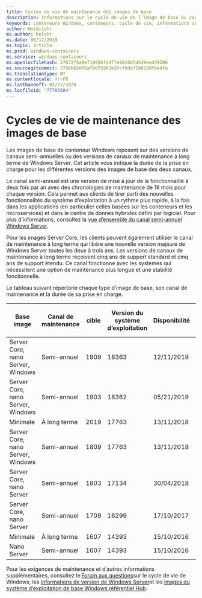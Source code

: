 ```yaml
---
title: Cycles de vie de maintenance des images de base
description: Informations sur le cycle de vie de l’image de base du conteneur Windows.
keywords: conteneurs Windows, conteneurs, cycle de vie, informations sur la version, image de base, image de base du conteneur
author: Heidilohr
ms.author: helohr
ms.date: 06/17/2019
ms.topic: article
ms.prod: windows-containers
ms.service: windows-containers
ms.openlocfilehash: 27672f6a8e71989bfd47fe9810dfd429eedd9206
ms.sourcegitcommit: 379eb650f6af90f5963e2fcf9de7196238fbe9fa
ms.translationtype: MT
ms.contentlocale: fr-FR
ms.lasthandoff: 02/27/2020
ms.locfileid: "77705684"
---
```

# <a name="base-image-servicing-lifecycles"></a>Cycles de vie de maintenance des images de base

Les images de base de conteneur Windows reposent sur des versions de canaux semi-annuelles ou des versions de canaux de maintenance à long terme de Windows Server. Cet article vous indique la durée de la prise en charge pour les différentes versions des images de base des deux canaux.

Le canal semi-annuel est une version de mise à jour de la fonctionnalité à deux fois par an avec des chronologies de maintenance de 18 mois pour chaque version. Cela permet aux clients de tirer parti des nouvelles fonctionnalités du système d’exploitation à un rythme plus rapide, à la fois dans les applications (en particulier celles basées sur les conteneurs et les microservices) et dans le centre de donnes hybrides défini par logiciel. Pour plus d’informations, consultez la [vue d’ensemble du canal semi-annuel Windows Server](https://docs.microsoft.com/windows-server/get-started/semi-annual-channel-overview).

Pour les images Server Core, les clients peuvent également utiliser le canal de maintenance à long terme qui libère une nouvelle version majeure de Windows Server toutes les deux à trois ans. Les versions de canaux de maintenance à long terme reçoivent cinq ans de support standard et cinq ans de support étendu. Ce canal fonctionne avec les systèmes qui nécessitent une option de maintenance plus longue et une stabilité fonctionnelle.

Le tableau suivant répertorie chaque type d’image de base, son canal de maintenance et la durée de sa prise en charge.

|Base image                       |Canal de maintenance|cible|Version du système d’exploitation|Disponibilité|Date de fin du support standard|Date de prise en charge étendue|
|---------------------------------|-----------------|-------|--------|------------|---------------------------|---------------------|
|Server Core, nano Server, Windows|Semi-annuel      |1909   |18363   |12/11/2019  |11/05/2021                 |N/A                  |
|Server Core, nano Server, Windows|Semi-annuel      |1903   |18362   |05/21/2019  |08/12/2020                 |N/A                  |
|Minimale                      |À long terme        |2019   |17763   |13/11/2018  |09/01/2024                 |09/01/2029           |
|Server Core, nano Server, Windows|Semi-annuel      |1809   |17763   |13/11/2018  |05/12/2020                 |N/A                  |
|Server Core, nano Server         |Semi-annuel      |1803   |17134   |30/04/2018  |12/11/2019                 |N/A                  |
|Server Core, nano Server         |Semi-annuel      |1709   |16299   |17/10/2017  |09/04/2019                 |N/A                  |
|Minimale                      |À long terme        |1607   |14393   |15/10/2016  |11/01/2022                 |11/01/2027           |
|Nano Server                      |Semi-annuel      |1607   |14393   |15/10/2016  |10/09/2018                 |N/A                  |

Pour les exigences de maintenance et d’autres informations supplémentaires, consultez le [Forum aux questions](https://support.microsoft.com/help/18581/lifecycle-faq-windows-products)sur le cycle de vie de Windows, les [informations de version de Windows Server](https://docs.microsoft.com/windows-server/get-started/windows-server-release-info)et les [images du système d’exploitation de base Windows référentiel Hub](https://hub.docker.com/_/microsoft-windows-base-os-images).
